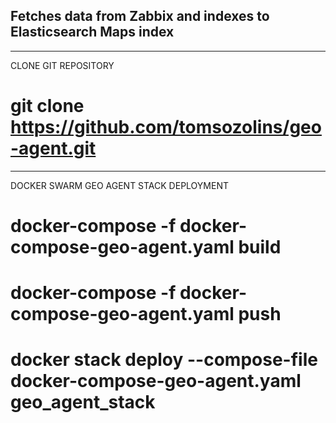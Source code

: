 ## Fetches data from Zabbix and indexes to Elasticsearch Maps index
--------------------------------------------
CLONE GIT REPOSITORY
# git clone https://github.com/tomsozolins/geo-agent.git
--------------------------------------------

DOCKER SWARM GEO AGENT STACK DEPLOYMENT

# docker-compose -f docker-compose-geo-agent.yaml build
# docker-compose -f docker-compose-geo-agent.yaml push
# docker stack deploy --compose-file docker-compose-geo-agent.yaml geo_agent_stack

